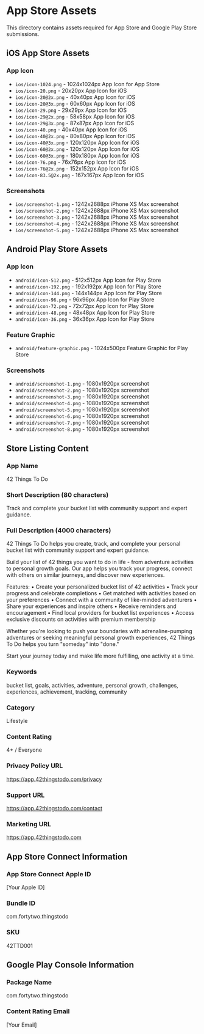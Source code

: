 # App Store Assets

This directory contains assets required for App Store and Google Play Store submissions.

## iOS App Store Assets

### App Icon
- `ios/icon-1024.png` - 1024x1024px App Icon for App Store
- `ios/icon-20.png` - 20x20px App Icon for iOS
- `ios/icon-20@2x.png` - 40x40px App Icon for iOS
- `ios/icon-20@3x.png` - 60x60px App Icon for iOS
- `ios/icon-29.png` - 29x29px App Icon for iOS
- `ios/icon-29@2x.png` - 58x58px App Icon for iOS
- `ios/icon-29@3x.png` - 87x87px App Icon for iOS
- `ios/icon-40.png` - 40x40px App Icon for iOS
- `ios/icon-40@2x.png` - 80x80px App Icon for iOS
- `ios/icon-40@3x.png` - 120x120px App Icon for iOS
- `ios/icon-60@2x.png` - 120x120px App Icon for iOS
- `ios/icon-60@3x.png` - 180x180px App Icon for iOS
- `ios/icon-76.png` - 76x76px App Icon for iOS
- `ios/icon-76@2x.png` - 152x152px App Icon for iOS
- `ios/icon-83.5@2x.png` - 167x167px App Icon for iOS

### Screenshots
- `ios/screenshot-1.png` - 1242x2688px iPhone XS Max screenshot
- `ios/screenshot-2.png` - 1242x2688px iPhone XS Max screenshot
- `ios/screenshot-3.png` - 1242x2688px iPhone XS Max screenshot
- `ios/screenshot-4.png` - 1242x2688px iPhone XS Max screenshot
- `ios/screenshot-5.png` - 1242x2688px iPhone XS Max screenshot

## Android Play Store Assets

### App Icon
- `android/icon-512.png` - 512x512px App Icon for Play Store
- `android/icon-192.png` - 192x192px App Icon for Play Store
- `android/icon-144.png` - 144x144px App Icon for Play Store
- `android/icon-96.png` - 96x96px App Icon for Play Store
- `android/icon-72.png` - 72x72px App Icon for Play Store
- `android/icon-48.png` - 48x48px App Icon for Play Store
- `android/icon-36.png` - 36x36px App Icon for Play Store

### Feature Graphic
- `android/feature-graphic.png` - 1024x500px Feature Graphic for Play Store

### Screenshots
- `android/screenshot-1.png` - 1080x1920px screenshot
- `android/screenshot-2.png` - 1080x1920px screenshot
- `android/screenshot-3.png` - 1080x1920px screenshot
- `android/screenshot-4.png` - 1080x1920px screenshot
- `android/screenshot-5.png` - 1080x1920px screenshot
- `android/screenshot-6.png` - 1080x1920px screenshot
- `android/screenshot-7.png` - 1080x1920px screenshot
- `android/screenshot-8.png` - 1080x1920px screenshot

## Store Listing Content

### App Name
42 Things To Do

### Short Description (80 characters)
Track and complete your bucket list with community support and expert guidance.

### Full Description (4000 characters)
42 Things To Do helps you create, track, and complete your personal bucket list with community support and expert guidance.

Build your list of 42 things you want to do in life - from adventure activities to personal growth goals. Our app helps you track your progress, connect with others on similar journeys, and discover new experiences.

Features:
• Create your personalized bucket list of 42 activities
• Track your progress and celebrate completions
• Get matched with activities based on your preferences
• Connect with a community of like-minded adventurers
• Share your experiences and inspire others
• Receive reminders and encouragement
• Find local providers for bucket list experiences
• Access exclusive discounts on activities with premium membership

Whether you're looking to push your boundaries with adrenaline-pumping adventures or seeking meaningful personal growth experiences, 42 Things To Do helps you turn "someday" into "done."

Start your journey today and make life more fulfilling, one activity at a time.

### Keywords
bucket list, goals, activities, adventure, personal growth, challenges, experiences, achievement, tracking, community

### Category
Lifestyle

### Content Rating
4+ / Everyone

### Privacy Policy URL
https://app.42thingstodo.com/privacy

### Support URL
https://app.42thingstodo.com/contact

### Marketing URL
https://app.42thingstodo.com

## App Store Connect Information

### App Store Connect Apple ID
[Your Apple ID]

### Bundle ID
com.fortytwo.thingstodo

### SKU
42TTD001

## Google Play Console Information

### Package Name
com.fortytwo.thingstodo

### Content Rating Email
[Your Email]
